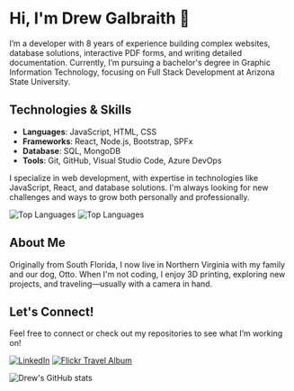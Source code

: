 # Hi, I'm Drew Galbraith 👋

I’m a developer with 8 years of experience building complex websites, database solutions, interactive PDF forms, and writing detailed documentation. Currently, I’m pursuing a bachelor's degree in Graphic Information Technology, focusing on Full Stack Development at Arizona State University. 

## Technologies & Skills
- **Languages**: JavaScript, HTML, CSS
- **Frameworks**: React, Node.js, Bootstrap, SPFx
- **Database**: SQL, MongoDB
- **Tools**: Git, GitHub, Visual Studio Code, Azure DevOps

I specialize in web development, with expertise in technologies like JavaScript, React, and database solutions. I'm always looking for new challenges and ways to grow both personally and professionally.

![Top Languages](https://github-readme-stats.vercel.app/api/top-langs/?username=drew-galbraith&layout=compact)
![Top Languages](https://github-readme-stats.vercel.app/api/top-langs/?username=drew0716&layout=compact)


## About Me
Originally from South Florida, I now live in Northern Virginia with my family and our dog, Otto. When I'm not coding, I enjoy 3D printing, exploring new projects, and traveling—usually with a camera in hand.

## Let's Connect!
Feel free to connect or check out my repositories to see what I’m working on!

[![LinkedIn](https://img.shields.io/badge/LinkedIn-Drew%20Galbraith-blue)](https://www.linkedin.com/in/scubadrew0716/)
[![Flickr Travel Album](https://img.shields.io/badge/Flickr-Travel%20Album-orange)](https://www.flickr.com/photos/drew-galbraith/albums/)


![Drew's GitHub stats](https://github-readme-stats.vercel.app/api?username=drew-galbraith&show_icons=true&theme=transparent)
